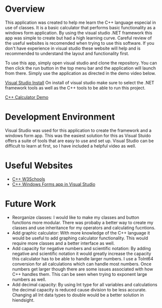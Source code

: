 # Overview
This application was created to help me learn the C++ language especial in use of classes. It is a basic calculator that performs basic functionality as a windows form application.
By using the visual studio .NET framework this app was simple to create but had a high learning curve. Careful review of the useful websites is recomended when trying to use this software. If you don't have experience in visual studio these website will help and is recommended to understand the layout and functionality first.

To use this app, simply open visual studio and clone the repository. You can then click the run button in the top menu bar and the application will launch from there. Simply use the application as directed in the demo video below.

[Visual Studio Install](https://learn.microsoft.com/en-us/visualstudio/install/install-visual-studio?view=vs-2022)
On install of visual studio make sure to select the .NET framework tools as well as the C++ tools to be able to run this project.

[C++ Calculator Demo](https://youtu.be/6O8_282JQWA)

# Development Environment

Visual Studio was used for this application to create the framework and a windows form app. This was the easiest solution for this as Visual Stuido offers a suite of tools that are easy to use and set up. Visual Studio can be difficult to learn at first, so I have included a helpful video as well. 

# Useful Websites

- [C++ W3Schools](https://www.w3schools.com/cpp/)
- [C++ Windows Forms app in Visual Studio](https://www.youtube.com/watch?v=gB51Tla5pPI)

# Future Work

- Reorganize classes: I would like to make my classes and button functions more modular. There was probaby a better way to create my classes and use inheritance for my operators and calculating fucntions. 
- Add graphic calculator: With more knowledge of the C++ language it would be useful to add graphing calculator functionality. This would require more classes and a better interface as well.
- Add capacity for negative numbers and scientific notation: By adding negative and scientific notation it would greatly increase the capacity this calculator has to be able to handle larger numbers. I use a ToInt64 conversion for all calculations which can handle most numbers. Once numbers get larger though there are some issues associated with how C++ handles them. This can be seen when trying to exponent large numbers as well.
- Add decimal capacity: By using Int type for all variables and calculations the decimal capacity is reduced cause division to be less accurate. Changing all Int data types to double would be a better solution in hiendsight. 